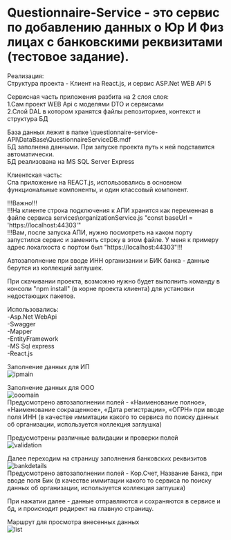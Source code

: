 # Questionnaire-Service - это сервис по добавлению данных о Юр И Физ лицах с банковскими реквизитами  (тестовое задание). 
Реализация:  
Структура проекта - Клиент на React.js, и сервис ASP.Net WEB API 5  

Сервисная часть приложения разбита на 2 слоя слоя:  
1.Сам проект WEB Api с моделями DTO и сервисами  
2.Слой DAL в котором хранятся файлы репозиториев, контекст и структура БД  
  
База данных лежит в папке \questionnaire-service-API\DataBase\QuestionnaireServiceDB.mdf  
БД заполнена данными. При запуске проекта путь к ней подставится автоматически.  
БД реализована на MS SQL Server Express  
  
Клиентская часть:  
Спа приложение на REACT.js, использовались в основном функциональные компоненты, и один классовый компонент.  
  
!!!Важно!!!  
!!!На клиенте строка подключения к АПИ хранится как переменная в файле сервиса services\organizationService.js  "const baseUrl = 'https://localhost:44303'"   
!!!Вам, после запуска АПИ, нужно посмотреть на каком порту запустился сервис и заменить строку в этом файле. У меня к примеру адрес локалхоста с портом был "https://localhost:44303"!!!  
  
Автозаполнение при вводе ИНН организании и БИК банка - данные берутся из коллекций заглушек.  
  
При скачивании проекта, возможно нужно будет выполнить команду в консоли "npm install" (в корне проекта клиента) для установки недостающих пакетов.  
  
Использовались:  
-Asp.Net WebApi  
-Swagger  
-Mapper  
-EntityFramework  
-MS Sql express  
-React.js  
  
Заполнение данных для ИП  
![ipmain](https://github.com/BlurTrash/Questionnaire-Service/assets/69421015/a313a3cc-07d8-4782-aa69-40245d6aba65)  
  
  
Заполнение данных для ООО  
![ooomain](https://github.com/BlurTrash/Questionnaire-Service/assets/69421015/b8cbff69-20ee-413b-a1c2-ba1d1f76d66f)  
Предусмотрено автозаполнении полей - «Наименование полное», «Наименование сокращенное», «Дата регистрации», «ОГРН» при вводе поля ИНН (в качестве иммитации какого то сервиса по поиску данных об организации, используется коллекция заглушка)  
  
Предусмотрены различные валидации и проверки полей  
![validation](https://github.com/BlurTrash/Questionnaire-Service/assets/69421015/0c403a7a-cc36-4a3a-80c2-8f06ba26ec6c)  
  
Далее переходим на страницу заполнения банковских реквизитов  
![bankdetails](https://github.com/BlurTrash/Questionnaire-Service/assets/69421015/df1ce472-7315-4d04-9812-78e510b946ed)  
Предусмотрено автозаполнении полей - Кор.Счет, Название Банка, при вводе поля Бик (в качестве иммитации какого то сервиса по поиску данных об организации, используется коллекция заглушка)  
  
При нажатии далее - данные отправляются и сохраняются в сервисе и бд, и происходит редирект на главную страницу.  

Маршрут для просмотра внесенных данных  
![list](https://github.com/BlurTrash/Questionnaire-Service/assets/69421015/2b400c0d-5bbc-4cc2-8c04-ef854fbb232f)  
